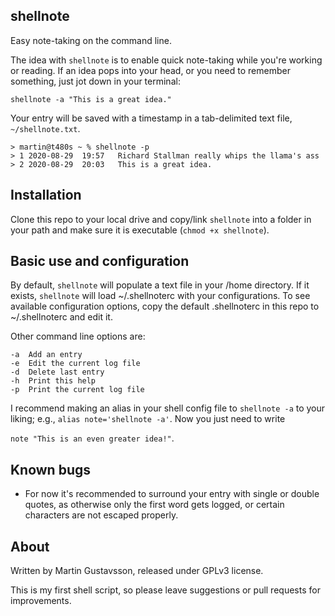## shellnote

Easy note-taking on the command line.

The idea with `shellnote` is to enable quick note-taking while you're working or reading. If an idea pops into your head, or you need to remember something, just jot down in your terminal:

`shellnote -a "This is a great idea."`

Your entry will be saved with a timestamp in a tab-delimited text file, `~/shellnote.txt`.

	> martin@t480s ~ % shellnote -p	
	> 1 2020-08-29  19:57   Richard Stallman really whips the llama's ass
	> 2 2020-08-29  20:03   This is a great idea.

## Installation

Clone this repo to your local drive and copy/link `shellnote` into a folder in your path and make sure it is executable (`chmod +x shellnote`).

## Basic use and configuration

By default, `shellnote` will populate a text file in your /home directory. If it exists, `shellnote` will load ~/.shellnoterc with your configurations. To see available configuration options, copy the default .shellnoterc in this repo to ~/.shellnoterc and edit it.

Other command line options are:

	-a	Add an entry
	-e	Edit the current log file
	-d	Delete last entry
	-h	Print this help
	-p	Print the current log file

I recommend making an alias in your shell config file to `shellnote -a` to your liking; e.g., `alias note='shellnote -a'`. Now you just need to write

 `note "This is an even greater idea!"`.

## Known bugs

* For now it's recommended to surround your entry with single or double quotes, as otherwise only the first word gets logged, or certain characters are not escaped properly.

## About
Written by Martin Gustavsson, released under GPLv3 license. 

This is my first shell script, so please leave suggestions or pull requests for improvements.
